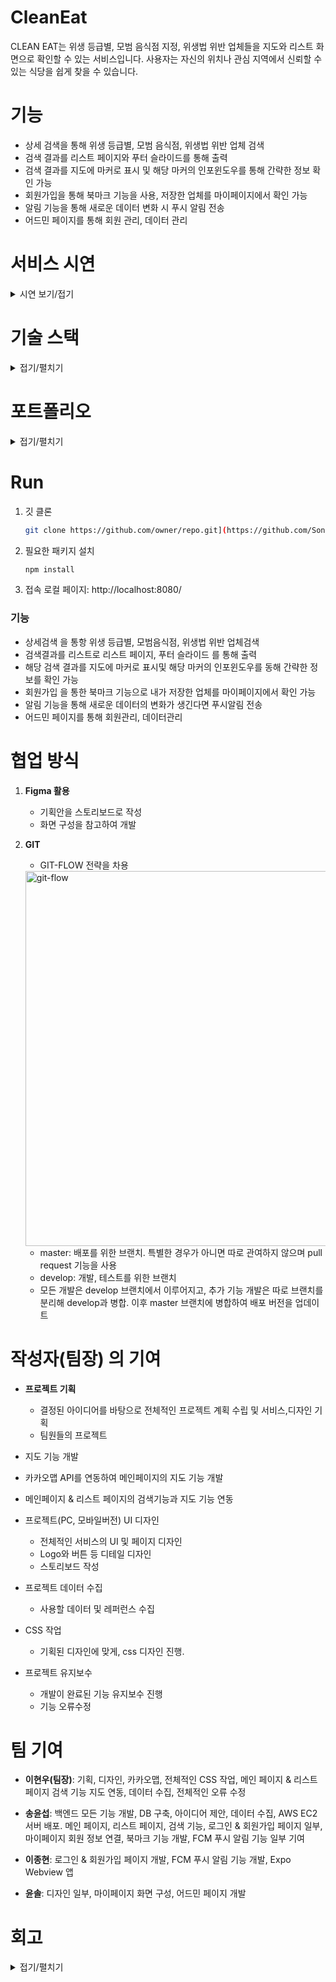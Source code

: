 # CleanEat

CLEAN EAT는 위생 등급별, 모범 음식점 지정, 위생법 위반 업체들을 지도와 리스트 화면으로 확인할 수 있는 서비스입니다. 사용자는 자신의 위치나 관심 지역에서 신뢰할 수 있는 식당을 쉽게 찾을 수 있습니다.

# 기능
* 상세 검색을 통해 위생 등급별, 모범 음식점, 위생법 위반 업체 검색
* 검색 결과를 리스트 페이지와 푸터 슬라이드를 통해 출력
* 검색 결과를 지도에 마커로 표시 및 해당 마커의 인포윈도우를 통해 간략한 정보 확인 가능
* 회원가입을 통해 북마크 기능을 사용, 저장한 업체를 마이페이지에서 확인 가능
* 알림 기능을 통해 새로운 데이터 변화 시 푸시 알림 전송
* 어드민 페이지를 통해 회원 관리, 데이터 관리

# 서비스 시연
<details>
  <summary>시연 보기/접기</summary>
 
 ![시연](https://github.com/user-attachments/assets/66cd58fc-18d8-4156-b328-711592e50918)
 
</details>

# 기술 스택
<details>
 <summary>접기/펼치기</summary>
 
* **프론트엔드**
  * HTML
  * CSS
  * JavaScript
 
* **백엔드**
  * FireBase FCM
  * Node.js
  * AWS
 
* **데이터베이스**
  * MongoDB
 
* **협업 툴**
  * GitHub
  * Figma

</details>

# 포트폴리오
<details>
 <summary>접기/펼치기</summary>

 [Figma 보기](https://www.figma.com/design/agRFEmHeSY1luEw1AppGup/BABO?node-id=0-1)](https://www.figma.com/design/agRFEmHeSY1luEw1AppGup/BABO?node-id=0-1)

![5조 TEAM BABO - CLEAN EAT-이미지-0](https://github.com/user-attachments/assets/ceaae1f3-86a4-48c7-b38a-fb99f0b0ee86)
![5조 TEAM BABO - CLEAN EAT-이미지-1](https://github.com/user-attachments/assets/0067dd53-edfb-4815-b38a-9d13104e5996)
![5조 TEAM BABO - CLEAN EAT-이미지-2](https://github.com/user-attachments/assets/30f596b9-d1dd-4a31-8954-7e166cc92e42)
![5조 TEAM BABO - CLEAN EAT-이미지-3](https://github.com/user-attachments/assets/8052dcce-3524-45f5-ac4a-609d4031b3b0)
![5조 TEAM BABO - CLEAN EAT-이미지-4](https://github.com/user-attachments/assets/df9fed72-9f6b-40af-8250-97ebfa066eb8)
![5조 TEAM BABO - CLEAN EAT-이미지-5](https://github.com/user-attachments/assets/57bf3694-8702-4cd9-a6e3-346fe4ab1e91)
![5조 TEAM BABO - CLEAN EAT-이미지-6](https://github.com/user-attachments/assets/c3017b1c-8270-4eb2-8cf4-b8d339b6cc3e)
![5조 TEAM BABO - CLEAN EAT-이미지-7](https://github.com/user-attachments/assets/7856a0ad-1acb-4f50-8596-4773fecef7fa)
![5조 TEAM BABO - CLEAN EAT-이미지-8](https://github.com/user-attachments/assets/29e22c5f-099c-4fe1-986f-514557557984)
![5조 TEAM BABO - CLEAN EAT-이미지-9](https://github.com/user-attachments/assets/aa477713-7ffe-436d-9efc-a1e3df6cacea)
![5조 TEAM BABO - CLEAN EAT-이미지-10](https://github.com/user-attachments/assets/799a4ce1-8ae1-4df4-922c-ce28ad00445d)
![5조 TEAM BABO - CLEAN EAT-이미지-11](https://github.com/user-attachments/assets/06d74e91-77d0-4d18-be28-1d7d501c7a37)
![5조 TEAM BABO - CLEAN EAT-이미지-12](https://github.com/user-attachments/assets/2ba027de-0a89-4a9e-b202-6e0573e41c34)
![5조 TEAM BABO - CLEAN EAT-이미지-13](https://github.com/user-attachments/assets/a0ccbde5-8de6-4889-b776-23dd68774cfe)
![5조 TEAM BABO - CLEAN EAT-이미지-15](https://github.com/user-attachments/assets/6fa244fc-8ed9-4c9e-9e3c-64be14113dcb)
![5조 TEAM BABO - CLEAN EAT-이미지-16](https://github.com/user-attachments/assets/01cd3611-3f7c-407a-a7b2-e20938c80534)
![5조 TEAM BABO - CLEAN EAT-이미지-17](https://github.com/user-attachments/assets/a9da41a2-33ba-4354-b445-9042e1e7c94e)
![5조 TEAM BABO - CLEAN EAT-이미지-19](https://github.com/user-attachments/assets/6f1424fa-3f2e-4caa-9d5a-630488f49bfd)

</details>

# Run
1. 깃 클론
    ```bash
    git clone https://github.com/owner/repo.git](https://github.com/Songysp/CleanEat-webproject
    ```

2. 필요한 패키지 설치
    ```bash
    npm install
    ```
3. 접속
로컬 페이지: http://localhost:8080/

### 기능
* 상세검색 을 통항 위생 등급별, 모범음식점, 위생법 위반 업체검색
* 검색결과를 리스트로 리스트 페이지, 푸터 슬라이드 를 통해 출력
* 해당 검색 결과를 지도에 마커로 표시및 해당 마커의 인포윈도우를  동해 간략한 정보를 확인 가능
* 회원가입 을 통한 북마크 기능으로 내가 저장한 업체를 마이페이지에서 확인 가능
* 알림 기능을 통해 새로운 데이터의 변화가 생긴다면 푸시알림 전송
* 어드민 페이지를 통해 회원관리, 데이터관리

# 협업 방식
1. **Figma 활용**
    * 기획안을 스토리보드로 작성
    * 화면 구성을 참고하여 개발

2. **GIT**
    * GIT-FLOW 전략을 차용
    <img src="https://techblog.woowahan.com/wp-content/uploads/img/2017-10-30/git-flow_overall_graph.png" alt="git-flow" width="600" height="600">
    
    * master: 배포를 위한 브랜치. 특별한 경우가 아니면 따로 관여하지 않으며 pull request 기능을 사용
    * develop: 개발, 테스트를 위한 브랜치
    * 모든 개발은 develop 브랜치에서 이루어지고, 추가 기능 개발은 따로 브랜치를 분리해 develop과 병합. 이후 master 브랜치에 병합하여 배포 버전을 업데이트

# 작성자(팀장) 의 기여
* **프로젝트 기획**
  * 결정된 아이디어를 바탕으로 전체적인 프로젝트 계획 수립 및 서비스,디자인 기획
  * 팀원들의 프로젝트 
 
* 지도 기능 개발
 * 카카오맵 API를 연동하여 메인페이지의 지도 기능 개발
 * 메인페이지 & 리스트 페이지의 검색기능과 지도 기능 연동  

* 프로젝트(PC, 모바일버전) UI 디자인
  * 전체적인 서비스의 UI 및 페이지 디자인
  * Logo와 버튼 등 디테일 디자인
  * 스토리보드 작성

* 프로젝트 데이터 수집
  * 사용할 데이터 및 레퍼런스 수집 
    
* CSS 작업
  * 기획된 디자인에 맞게, css 디자인 진행.

* 프로젝트 유지보수
  * 개발이 완료된 기능 유지보수 진행
  * 기능 오류수정 

# 팀 기여

* **이현우(팀장)**: 기획, 디자인, 카카오맵, 전체적인 CSS 작업, 메인 페이지 & 리스트 페이지 검색 기능 지도 연동, 데이터 수집, 전체적인 오류 수정
  
* **송윤섭**: 백엔드 모든 기능 개발, DB 구축, 아이디어 제안, 데이터 수집, AWS EC2 서버 배포. 메인 페이지, 리스트 페이지, 검색 기능, 로그인 & 회원가입 페이지 일부, 마이페이지 회원 정보 연결, 북마크 기능 개발, FCM 푸시 알림 기능 일부 기여
  
* **이종현**: 로그인 & 회원가입 페이지 개발, FCM 푸시 알림 기능 개발, Expo Webview 앱
  
* **윤솔**: 디자인 일부, 마이페이지 화면 구성, 어드민 페이지 개발

# 회고
<details>
 <summary>접기/펼치기</summary>
 
### 개인적인 배움

* 기술적인 성장: Node.js와 MongoDB를 활용하여 백엔드 개발 능력을 향상시킬 수 있었습니다. 특히, REST API 설계와 데이터베이스 관리에 대한 이해가 깊어졌으며, 프로젝트의 전반적인 흐름을 이해할 수 있게 되었습니다.

* 협업 경험: Git과 GitHub를 활용한 협업 과정에서 효율적인 브랜치 관리와 코드 리뷰의 중요성을 배웠습니다.

* 문제 해결 능력: 프로젝트 진행 과정에서 발생한 다양한 오류와 기술적 문제들을 해결하며, 문제 해결 능력을 향상시킬 수 있었습니다.

### 개선할 점

* 소통의 중요성: 팀원 간 진행 상황 공유가 원활하지 않아, 내부적으로 정한 기한이 지나도 개발이 진척되지 않는 문제가 발생했습니다. 주기적인 회의를 통해 팀원 간의 진행 상황을 공유하면 더 원활한 협업이 가능할 것입니다.

* 팀원 역량 파악: 팀원들의 역량을 정확히 파악하지 않고 일을 분배하여 특정 팀원이 과도한 업무량을 맡거나 일부 팀원의 진척도가 낮은 문제가 생기고 시간에 쫒기는 개발을 하게 되었습니다. 팀원의 역량을 정확히 파악하여 각자의 강점을 발휘할 수 있는 업무를 분배하면 업무 효율을 높일 수 있을 것입니다. 또한, 이를 통해 시간 관리 측면에서도 긍정적인 효과를 기대할 수 있습니다.

</details>
